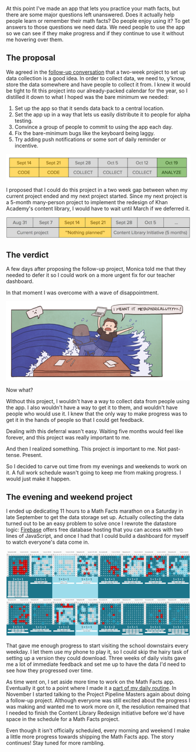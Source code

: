 At this point I've made an app that lets you practice your math facts, but there are some major questions left unanswered. Does it actually help people learn or remember their math facts? Do people enjoy using it? To get answers to those questions we need data. We need people to use the app so we can see if they make progress and if they continue to use it without me hovering over them.

## The proposal

We agreed in the [follow-up conversation](/posts/math-facts-part-4.md) that a two-week project to set up data collection is a good idea. In order to collect data, we need to, y'know, store the data somewhere and have people to collect it from. I knew it would be tight to fit this project into our already-packed calendar for the year, so I distilled it down to what I hoped was the bare minimum we needed:

1. Set up the app so that it sends data back to a central location.
2. Set the app up in a way that lets us easily distribute it to people for alpha testing.
3. Convince a group of people to commit to using the app each day.
4. Fix the bare-minimum bugs like the keyboard being laggy.
5. Try adding push notifications or some sort of daily reminder or incentive.

![A diagram of the proposed timeline. It just lists the weeks and labels them as "code", "collect", or "analyze".](../images/math-facts-part-5-timeline.png "This project could start on September 14 and run for two weeks, followed by a few weeks of waiting for data, and then hopefully a week to analyze the results.")

I proposed that I could do this project in a two week gap between when my current project ended and my next project started. Since my next project is a 5-month many-person project to implement the redesign of Khan Academy's content library, I would have to wait until March if we deferred it.

![A zoomed-out view of the proposed timeline that shows my project from before, and then a two-week gap, and then the 5-month content library redesign project starting.](../images/math-facts-part-5-zoomed-out-timeline.png "This gap in my schedule is so convenient. Almost *too* convenient. *(Cue spooky foreshadowing music)*")

## The verdict

A few days after proposing the follow-up project, Monica told me that they needed to defer it so I could work on a more urgent fix for our teacher dashboard.

In that moment I was overcome with a wave of disappointment.


![A drawing of wave of disappointment and me saying "I meant it metaphoricallyyyy" while being washed away. I'm really proud of these jokes, and they also give me an excuse to mark time as "blogging" when I'm really just drawing.](../images/wave-of-disappointment.png "Me being washed away by a literal wave of disappointment.")

Now what?

Without this project, I wouldn't have a way to collect data from people using the app. I also wouldn't have a way to get it to them, and wouldn't have people who would use it. I knew that the only way to make progress was to get it in the hands of people so that I could get feedback.

Dealing with this deferral wasn't easy. Waiting five months would feel like forever, and this project was really important to me.

And then I realized something. This project *is* important to me. Not past-tense. Present.

So I decided to carve out time from my evenings and weekends to work on it. A full work schedule wasn't going to keep me from making progress. I would just make it happen.

## The evening and weekend project

I ended up dedicating 11 hours to a Math Facts marathon on a Saturday in late September to get the data storage set up. Actually collecting the data turned out to be an easy problem to solve once I rewrote the datastore logic: [Firebase](https://www.firebase.com/) offers free database hosting that you can access with two lines of JavaScript, and once I had that I could build a dashboard for myself to watch everyone's data come in.

![](../images/dashboard.png "This is the first version of the dashboard website. It doesn't show much – just an amalgamation of what each learner's progress page looks like. These progress screens are a mix of adults and kids aged 6-12. Because the app is written in React Native (JavaScript), this only took about an hour to set up and allowed people to click on each fact to see the time breakdowns. React Native is pretty cool.")

That gave me enough progress to start visiting the school downstairs every weekday. I let them use my phone to play it, so I could skip the hairy task of setting up a version they could download. Three weeks of daily visits gave me a lot of immediate feedback and set me up to have the data I'd need to see how they progressed over time.

As time went on, I set aside more time to work on the Math Facts app. Eventually it got to a point where I made it a [part of my daily routine](../post/time-tracking-experiment-nov-2015). In November I started talking to the Project Pipeline Masters again about doing a follow-up project. Although everyone was still excited about the progress I was making and wanted me to work more on it, the resolution remained that I needed to finish the Content Library Redesign initiative before we'd have space in the schedule for a Math Facts project.

Even though it isn't officially scheduled, every morning and weekend I make a little more progress towards shipping the Math Facts app. The story continues! Stay tuned for more rambling.